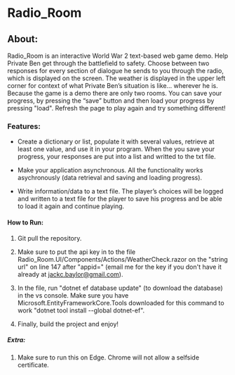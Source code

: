 # Radio_Room

## About:
Radio_Room is an interactive World War 2 text-based web game demo. Help  Private Ben get through the battlefield to safety. Choose between two responses for every section of dialogue he sends to you through the radio, which is displayed on the screen. The weather is displayed in the upper left corner for context of what Private Ben’s situation is like… wherever he is. Because the game is a demo there are only two rooms. You can save your progress, by pressing the “save” button and then load your progress by pressing "load". Refresh the page to play again and try something different! 

### Features:

* Create a dictionary or list, populate it with several values, retrieve at least one value, and use it in your program. When the you save your progress, your responses are put into a list and writted to the txt file.

* Make your application asynchronous. All the functionality works asychronously (data retrieval and saving and loading progress).

* Write information/data to a text file. The player’s choices will be logged and written to a text file for the player to save his progress and be able to load it again and continue playing.


#### How to Run:
1. Git pull the repository.

2. Make sure to put the api key in to the file Radio_Room.UI/Components/Actions/WeatherCheck.razor on the "string url" on line 147 after "appid=" (email me for the key if you don't have it already at jackc.baylor@gmail.com).

3. In the file, run "dotnet ef database update" (to download the database) in the vs console. Make sure you have Microsoft.EntityFrameworkCore.Tools downloaded for this command to work "dotnet tool install --global dotnet-ef". 

4. Finally, build the project and enjoy!

##### Extra:
1. Make sure to run this on Edge. Chrome will not allow a selfside certificate.

